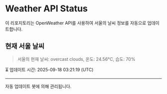 
# Weather API Status

이 리포지토리는 OpenWeather API를 사용하여 서울의 날씨 정보를 자동으로 업데이트합니다.

## 현재 서울 날씨
> 서울의 현재 날씨: overcast clouds, 온도: 24.56°C, 습도: 70%

⏳ 업데이트 시간: 2025-09-18 03:21:19 (UTC)

---
자동 업데이트 봇에 의해 관리됩니다.
